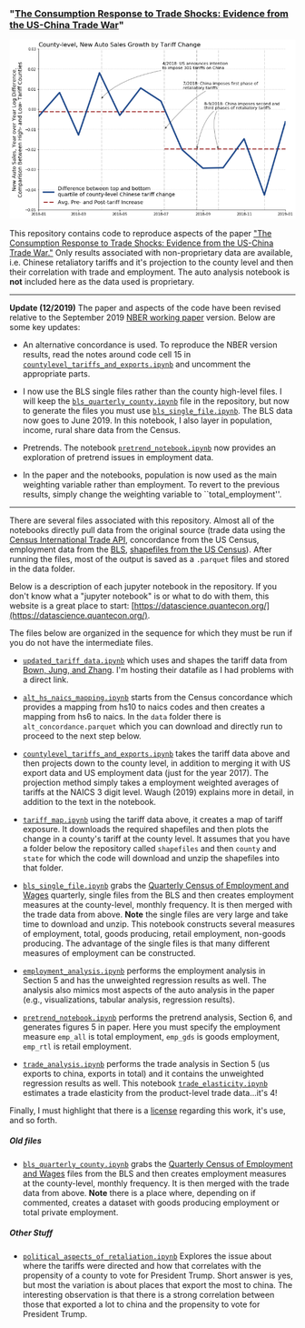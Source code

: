 ### "[The Consumption Response to Trade Shocks: Evidence from the US-China Trade War](http://www.waugheconomics.com/uploads/2/2/5/6/22563786/waugh_consumption.pdf)"

![](simple_county_by_quantile.png)

This repository contains code to reproduce aspects of the paper ["The Consumption Response to Trade Shocks: Evidence from the US-China Trade War."](http://www.waugheconomics.com/uploads/2/2/5/6/22563786/waugh_consumption.pdf) Only results associated with non-proprietary data are available, i.e. Chinese retaliatory tariffs and it's projection to the county level and then their correlation with trade and employment. The auto analysis notebook is **not** included here as the data used is proprietary.

---

**Update (12/2019)** The paper and aspects of the code have been revised relative to the September 2019 [NBER working paper](https://www.nber.org/papers/w26353) version. Below are some key updates:

- An alternative concordance is used. To reproduce the NBER version results, read the notes around code cell 15 in [``countylevel_tariffs_and_exports.ipynb``](https://github.com/mwaugh0328/consumption_and_tradewar/blob/master/countylevel_tariffs_and_exports.ipynb) and uncomment the appropriate parts.

- I now use the BLS single files rather than the county high-level files. I will keep the [``bls_quarterly_county.ipynb``](https://github.com/mwaugh0328/consumption_and_tradewar/blob/master/bls_quarterly_county.ipynb) file in the repository, but now to generate the files you must use [``bls_single_file.ipynb``](https://github.com/mwaugh0328/consumption_and_tradewar/blob/master/bls_single_file.ipynb). The BLS data now goes to June 2019. In this notebook, I also layer in population, income, rural share data from the Census.

- Pretrends. The notebook [``pretrend_notebook.ipynb``](https://github.com/mwaugh0328/consumption_and_tradewar/blob/master/pretrend_notebook.ipynb) now provides an exploration of pretrend issues in employment data.

- In the paper and the notebooks, population is now used as the main weighting variable rather than employment. To revert to the previous results, simply change the weighting variable to ``total_employment''.

---

There are several files associated with this repository. Almost all of the notebooks directly pull data from the original source (trade data using the [Census International Trade API](https://www.census.gov/data/developers/data-sets/international-trade.html), concordance from the US Census, employment data from the [BLS](https://www.bls.gov/cew/downloadable-data-files.htm), [shapefiles from the US Census](https://www.census.gov/geographies/mapping-files/time-series/geo/tiger-line-file.2017.html)). After running the files, most of the output is saved as a  ``.parquet`` files and stored in the data folder.

Below is a description of each jupyter notebook in the repository. If you don't know what a "jupyter notebook" is or what to do with them, this website is a great place to start: [https://datascience.quantecon.org/](https://datascience.quantecon.org/).

The files below are organized in the sequence for which they must be run if you do not have the intermediate files.

- [``updated_tariff_data.ipynb``](https://github.com/mwaugh0328/consumption_and_tradewar/blob/master/updated_tariff_data.ipynb) which uses and shapes the tariff data from [Bown, Jung, and Zhang](https://www.piie.com/blogs/trade-and-investment-policy-watch/trump-has-gotten-china-lower-its-tariffs-just-toward). I'm hosting their datafile as I had problems with a direct link.

- [``alt_hs_naics_mapping.ipynb``](https://github.com/mwaugh0328/consumption_and_tradewar/blob/master/alt_hs_naics_mapping.ipynb) starts from the Census concordance which provides a mapping from hs10 to naics codes and then creates a mapping from hs6 to naics. In the ``data`` folder there is ``alt_concordance.parquet`` which you can download and directly run to proceed to the next step below.

- [``countylevel_tariffs_and_exports.ipynb``](https://github.com/mwaugh0328/consumption_and_tradewar/blob/master/countylevel_tariffs_and_exports.ipynb) takes the tariff data above and then projects down to the county level, in addition to merging it with US export data and US employment data (just for the year 2017). The projection method simply takes a employment weighted averages of tariffs at the NAICS 3 digit level. Waugh (2019) explains more in detail, in addition to the text in the notebook.

- [``tariff_map.ipynb``](https://github.com/mwaugh0328/consumption_and_tradewar/blob/master/tariff_map.ipynb) using the tariff data above, it creates a map of tariff exposure. It downloads the required shapefiles and then plots the change in a county's tariff at the county level. It assumes that you have a folder below the repository called ``shapefiles`` and then ``county`` and ``state`` for which the code will download and unzip the shapefiles into that folder.

- [``bls_single_file.ipynb``](https://github.com/mwaugh0328/consumption_and_tradewar/blob/master/bls_single_file.ipynb) grabs the [Quarterly Census of Employment and Wages](https://www.bls.gov/cew/) quarterly, single files from the BLS and then creates employment measures at the county-level, monthly frequency. It is then merged with the trade data from above. **Note** the single files are very large and take time to download and unzip. This notebook constructs several measures of employment, total, goods producing, retail employment, non-goods producing. The advantage of the single files is that many different measures of employment can be constructed.  

- [``employment_analysis.ipynb``](https://github.com/mwaugh0328/consumption_and_tradewar/blob/master/employment_analysis.ipynb) performs the employment analysis in Section 5 and has the unweighted regression results as well. The analysis also mimics most aspects of the auto analysis in the paper (e.g., visualizations, tabular analysis, regression results).

- [``pretrend_notebook.ipynb``](https://github.com/mwaugh0328/consumption_and_tradewar/blob/master/pretrend_notebook.ipynb) performs the pretrend analysis, Section 6, and generates figures 5 in paper. Here you must specify the employment measure ``emp_all`` is total employment, ``emp_gds`` is goods employment, ``emp_rtl`` is retail employment.

- [``trade_analysis.ipynb``](https://github.com/mwaugh0328/consumption_and_tradewar/blob/master/trade_analysis.ipynb) performs the trade analysis in Section 5 (us exports to china, exports in total) and it contains the unweighted regression results as well. This notebook [``trade_elasticity.ipynb``](https://github.com/mwaugh0328/measuring-trade-elasticities/blob/master/data-code/trade_elasticity.ipynb) estimates a trade elasticity from the product-level trade data...it's 4!

Finally, I must highlight that there is a [license](https://github.com/mwaugh0328/consumption_and_tradewar/blob/master/LICENSE) regarding this work, it's use, and so forth.

##### Old files

- [``bls_quarterly_county.ipynb``](https://github.com/mwaugh0328/consumption_and_tradewar/blob/master/bls_quarterly_county.ipynb) grabs the [Quarterly Census of Employment and Wages](https://www.bls.gov/cew/) files from the BLS and then creates employment measures at the county-level, monthly frequency. It is then merged with the trade data from above. **Note** there is a place where, depending on if commented, creates a dataset with goods producing employment or total private employment.

##### Other Stuff

- [``political_aspects_of_retaliation.ipynb``](https://github.com/mwaugh0328/consumption_and_tradewar/blob/master/political_aspects_of_retaliation.ipynb) Explores the issue about where the tariffs were directed and how that correlates with the propensity of a county to vote for President Trump. Short answer is yes, but most the variation is about places that export the most to china. The interesting observation is that there is a strong correlation between those that exported a lot to china and the propensity to vote for President Trump.
